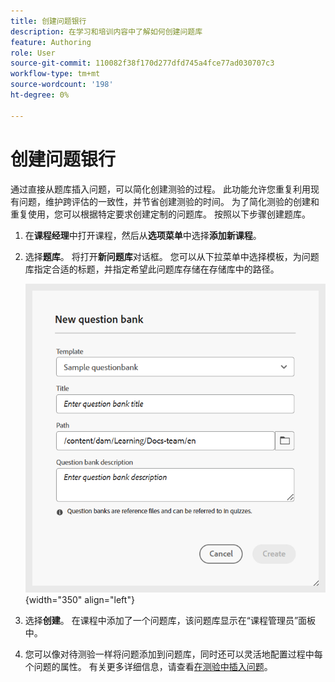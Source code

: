 ```yaml
---
title: 创建问题银行
description: 在学习和培训内容中了解如何创建问题库
feature: Authoring
role: User
source-git-commit: 110082f38f170d277dfd745a4fce77ad030707c3
workflow-type: tm+mt
source-wordcount: '198'
ht-degree: 0%

---
```


# 创建问题银行

通过直接从题库插入问题，可以简化创建测验的过程。 此功能允许您重复利用现有问题，维护跨评估的一致性，并节省创建测验的时间。
为了简化测验的创建和重复使用，您可以根据特定要求创建定制的问题库。 按照以下步骤创建题库。

1. 在&#x200B;**课程经理**&#x200B;中打开课程，然后从&#x200B;**选项菜单**&#x200B;中选择&#x200B;**添加新课程**。
1. 选择&#x200B;**题库**。
将打开&#x200B;**新问题库**&#x200B;对话框。 您可以从下拉菜单中选择模板，为问题库指定合适的标题，并指定希望此问题库存储在存储库中的路径。

   ![](assets/question-bank-create.png){width="350" align="left"}

1. 选择&#x200B;**创建**。
在课程中添加了一个问题库，该问题库显示在“课程管理员”面板中。
1. 您可以像对待测验一样将问题添加到问题库，同时还可以灵活地配置过程中每个问题的属性。 有关更多详细信息，请查看[在测验中插入问题](./quiz-insert-questions.md)。





